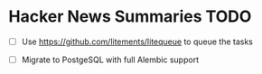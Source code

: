 # Hacker News Summaries TODO

* [ ] Use https://github.com/litements/litequeue to queue the tasks
* [ ] Migrate to PostgeSQL with full Alembic support

